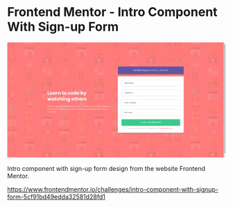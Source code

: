 # Frontend Mentor - Intro Component With Sign-up Form

![](FinishedPreview.png)

Intro component with sign-up form design from the website Frontend Mentor.

https://www.frontendmentor.io/challenges/intro-component-with-signup-form-5cf91bd49edda32581d28fd1
